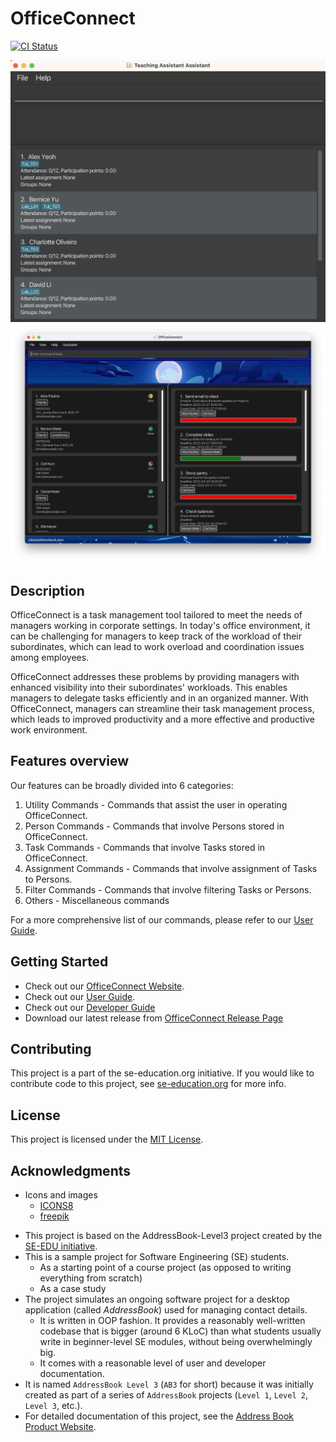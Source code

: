 # OfficeConnect

[![CI Status](https://github.com/AY2223S2-CS2103-F10-1/tp/workflows/Java%20CI/badge.svg)](https://github.com/AY2223S2-CS2103-F10-1/tp/actions)

![Ui](docs/images/Ui.png)
![Ui](docs/images/UiDark.png)

## Description
OfficeConnect is a task management tool tailored to meet the needs of managers working in corporate settings. 
In today's office environment, it can be challenging for managers to keep track of the workload of their subordinates,
which can lead to work overload and coordination issues among employees.

OfficeConnect addresses these problems by providing managers with enhanced visibility into their subordinates' 
workloads. This enables managers to delegate tasks efficiently and in an organized manner. With OfficeConnect, 
managers can streamline their task management process, which leads to improved productivity and a more effective 
and productive work environment.

## Features overview

Our features can be broadly divided into 6 categories:
1. Utility Commands - Commands that assist the user in operating OfficeConnect.
2. Person Commands - Commands that involve Persons stored in OfficeConnect.
3. Task Commands - Commands that involve Tasks stored in OfficeConnect.
4. Assignment Commands - Commands that involve assignment of Tasks to Persons.
5. Filter Commands - Commands that involve filtering Tasks or Persons.
6. Others - Miscellaneous commands 

For a more comprehensive list of our commands, please refer to our [User Guide](https://ay2223s2-cs2103-f10-1.github.io/tp/UserGuide). 


## Getting Started

- Check out our [OfficeConnect Website](https://ay2223s2-cs2103-f10-1.github.io/tp/).
- Check out our [User Guide](https://ay2223s2-cs2103-f10-1.github.io/tp/UserGuide).
- Check out our [Developer Guide](https://ay2223s2-cs2103-f10-1.github.io/tp/DeveloperGuide)
- Download our latest release from [OfficeConnect Release Page](https://github.com/AY2223S2-CS2103-F10-1/tp/releases)

## Contributing

This project is a part of the se-education.org initiative. If you would like to contribute code to this project, see [se-education.org](https://se-education.org#https://se-education.org/#contributing) for more info.

## License

This project is licensed under the [MIT License](LICENSE).

## Acknowledgments

- Icons and images
  - [ICONS8](https://icons8.com/)
  - [freepik](https://www.freepik.com/)


* This project is based on the AddressBook-Level3 project created by the [SE-EDU initiative](https://se-education.org).
* This is a sample project for Software Engineering (SE) students.
  * As a starting point of a course project (as opposed to writing everything from scratch)
  * As a case study
* The project simulates an ongoing software project for a desktop application (called _AddressBook_) used for managing contact details.
  * It is written in OOP fashion. It provides a reasonably well-written codebase that is bigger (around 6 KLoC) than what students usually write in beginner-level SE modules, without being overwhelmingly big.
  * It comes with a reasonable level of user and developer documentation.
* It is named `AddressBook Level 3` (`AB3` for short) because it was initially created as part of a series of `AddressBook` projects (`Level 1`, `Level 2`, `Level 3`, etc.).
* For detailed documentation of this project, see the [Address Book Product Website](https://se-education.org/addressbook-level3).
